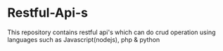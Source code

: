 # Restful-Api-s
This repository contains restful api's which can do crud operation using languages such as Javascript(nodejs), php &amp; python
